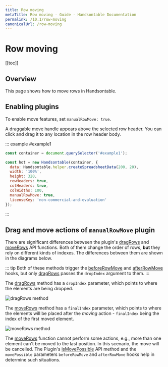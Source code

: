 ```yaml
---
title: Row moving
metaTitle: Row moving - Guide - Handsontable Documentation
permalink: /10.1/row-moving
canonicalUrl: /row-moving
---
```


# Row moving

[[toc]]

## Overview

This page shows how to move rows in Handsontable.

## Enabling plugins

To enable move features, set `manualRowMove: true`.

A draggable move handle appears above the selected row header. You can click and drag it to any location in the row header body.

::: example #example1
```js
const container = document.querySelector('#example1');

const hot = new Handsontable(container, {
  data: Handsontable.helper.createSpreadsheetData(200, 20),
  width: '100%',
  height: 320,
  rowHeaders: true,
  colHeaders: true,
  colWidths: 100,
  manualRowMove: true,
  licenseKey: 'non-commercial-and-evaluation'
});
```
:::

## Drag and move actions of `manualRowMove` plugin

There are significant differences between the plugin's [dragRows](@/api/manualRowMove.md#dragrows) and [moveRows](@/api/manualRowMove.md#moverows) API functions. Both of them change the order of rows, **but** they rely on different kinds of indexes. The differences between them are shown in the diagrams below.


::: tip
Both of these methods trigger the [beforeRowMove](@/api/pluginHooks.md#beforerowmove) and [afterRowMove](@/api/pluginHooks.md#afterrowmove) hooks, but only [dragRows](@/api/manualRowMove.md#dragrows) passes the `dropIndex` argument to them.
:::

The [dragRows](@/api/manualRowMove.md#dragrows) method has a `dropIndex` parameter, which points to where the elements are being dropped.

![dragRows method](/docs/10.1/img/drag_action.svg)


The [moveRows](@/api/manualRowMove.md#moverows) method has a `finalIndex` parameter, which points to where the elements will be placed after the _moving_ action - `finalIndex` being the index of the first moved element.

![moveRows method](/docs/10.1/img/move_action.svg)

The [moveRows](@/api/manualRowMove.md#moverows) function cannot perform some actions, e.g., more than one element can't be moved to the last position. In this scenario, the move will be cancelled. The Plugin's [isMovePossible](@/api/manualRowMove.md#ismovepossible) API method and the `movePossible` parameters `beforeRowMove` and `afterRowMove` hooks help in determine such situations.
